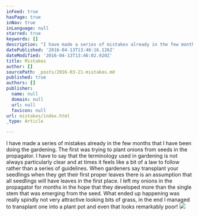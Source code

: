 ```yaml
---
inFeed: true
hasPage: true
inNav: true
inLanguage: null
starred: true
keywords: []
description: "I have made a series of mistakes already in the few months that I have been doing the gardening. \_The first was trying to plant onions from seeds in the propagator. \_I have to say that the terminology used in gardening is not always particularly clear and at times it feels like a bit of \_a law to follow rather than a series of guidelines. \_When gardeners say transplant your seedlings when they get their first proper leaves \_there is an assumption that all seedlings will have leaves in the first place. \_I left my onions in the propagator for months in the hope that they developed more than the single stem that was emerging from the seed. \_What ended up happening was really spindly not very attractive looking bits of grass, in the end I managed to transplant one into a plant pot and even that looks remarkably poor!"
datePublished: '2016-04-13T13:46:16.126Z'
dateModified: '2016-04-13T13:46:02.920Z'
title: Mistakes
author: []
sourcePath: _posts/2016-03-21-mistakes.md
published: true
authors: []
publisher:
  name: null
  domain: null
  url: null
  favicon: null
url: mistakes/index.html
_type: Article

---
```

I have made a series of mistakes already in the few months that I have been doing the gardening.  The first was trying to plant onions from seeds in the propagator.  I have to say that the terminology used in gardening is not always particularly clear and at times it feels like a bit of  a law to follow rather than a series of guidelines.  When gardeners say transplant your seedlings when they get their first proper leaves  there is an assumption that all seedlings will have leaves in the first place.  I left my onions in the propagator for months in the hope that they developed more than the single stem that was emerging from the seed.  What ended up happening was really spindly not very attractive looking bits of grass, in the end I managed to transplant one into a plant pot and even that looks remarkably poor!
![](https://the-grid-user-content.s3-us-west-2.amazonaws.com/97f66171-d013-4196-bc77-c5151fa37ea6.jpg)